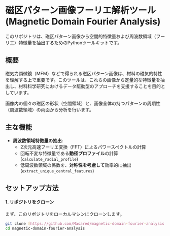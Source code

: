 # 磁区パターン画像フーリエ解析ツール (Magnetic Domain Fourier Analysis)

このリポジトリは、磁区パターン画像から空間的特徴量および周波数領域（フーリエ）特徴量を抽出するためのPythonツールキットです。

## 概要

磁気力顕微鏡（MFM）などで得られる磁区パターン画像は、材料の磁気的特性を理解する上で重要です。このツールは、これらの画像から定量的な特徴量を抽出し、材料科学研究におけるデータ駆動型のアプローチを支援することを目的としています。

画像内の個々の磁区の形状（空間領域）と、画像全体の持つパターンの周期性（周波数領域）の両面から分析を行います。

## 主な機能

* **周波数領域特徴量の抽出**:
    * 2次元高速フーリエ変換（FFT）によるパワースペクトルの計算
    * 回転不変な特徴量である**動径プロファイル**の計算 (`calculate_radial_profile`)
    * 低周波数領域の係数を、**対称性を考慮して**効率的に抽出 (`extract_unique_central_features`)

## セットアップ方法

#### 1. リポジトリをクローン

まず、このリポジトリをローカルマシンにクローンします。
```bash
git clone [https://github.com/Masared/magnetic-domain-fourier-analysis.git](https://github.com/Masared/magnetic-domain-fourier-analysis.git)
cd magnetic-domain-fourier-analysis
